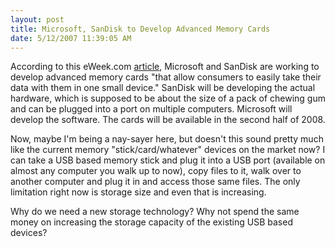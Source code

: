```yaml
---
layout: post
title: Microsoft, SanDisk to Develop Advanced Memory Cards
date: 5/12/2007 11:39:05 AM
---
```


According to this eWeek.com [article](http://www.eweek.com/article2/0,1895,2128712,00.asp?kc=EWSTREMNL051107EOAD), Microsoft and SanDisk are working to develop advanced memory cards "that allow consumers to easily take their data with them in one small device." SanDisk will be developing the actual hardware, which is supposed to be about the size of a pack of chewing gum and can be plugged into a port on multiple computers. Microsoft will develop the software. The cards will be available in the second half of 2008.

Now, maybe I'm being a nay-sayer here, but doesn't this sound pretty much like the current memory "stick/card/whatever" devices on the market now? I can take a USB based memory stick and plug it into a USB port (available on almost any computer you walk up to now), copy files to it, walk over to another computer and plug it in and access those same files. The only limitation right now is storage size and even that is increasing.

Why do we need a new storage technology? Why not spend the same money on increasing the storage capacity of the existing USB based devices?
